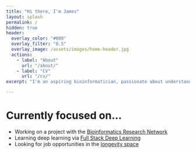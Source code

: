 ```yaml
---
title: "Hi there, I'm James"
layout: splash
permalink: /
hidden: true
header:
  overlay_color: "#000"
  overlay_filter: "0.5"
  overlay_image: /assets/images/home-header.jpg
  actions:
    - label: "About"
      url: "/about/"
    - label: "CV"
      url: "/cv/"
excerpt: "I'm an aspiring bioinformatician, passionate about understanding the science of increasing healthy lifespan."

---
```


# Currently focused on...
- Working on a project with the [Bioinformatics Research Network](https://www.bio-net.dev/)
- Learning deep learning via [Full Stack Deep Learning](https://fullstackdeeplearning.com/spring2021/)
- Looking for job opportunities in the [longevity space](https://www.ldeming.com/longevityfaq)
